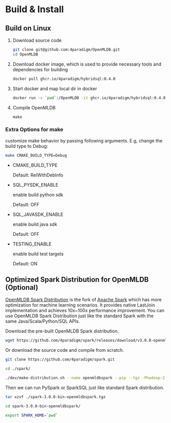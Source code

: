 # Build & Install

## Build on Linux
1. Download source code
    ```bash
    git clone git@github.com:4paradigm/OpenMLDB.git
    cd OpenMLDB
    ```
2. Download docker image, which is used to provide necessary tools and dependencies for building
    ```bash
    docker pull ghcr.io/4paradigm/hybridsql:0.4.0
    ```
3. Start docker and map local dir in docker
    ```bash
    docker run -v `pwd`:/OpenMLDB -it ghcr.io/4paradigm/hybridsql:0.4.0 bash
    ```
4. Compile OpenMLDB
    ```
    make
    ```

### Extra Options for make

customize make behavior by passing following arguments. E.g, change the build type to Debug:

```bash
make CMAKE_BUILD_TYPE=Debug
```

- CMAKE_BUILD_TYPE

  Default: RelWithDebInfo

- SQL_PYSDK_ENABLE

  enable build python sdk

  Default: OFF

- SQL_JAVASDK_ENABLE

  enable build java sdk

  Default: OFF

- TESTING_ENABLE

  enable build test targets

  Default: ON


## Optimized Spark Distribution for OpenMLDB (Optional)

[OpenMLDB Spark Distribution](https://github.com/4paradigm/spark) is the fork of [Apache Spark](https://github.com/apache/spark) which has more optimization for machine learning scenarios. It provides native LastJoin implementation and achieves 10x~100x performance improvement. You can use OpenMLDB Spark Distribution just like the standard Spark with the same Java/Scala/Python/SQL APIs.

Download the pre-built OpenMLDB Spark distribution.

```bash
wget https://github.com/4paradigm/spark/releases/download/v3.0.0-openmldb0.2.3/spark-3.0.0-bin-openmldbspark.tgz
```

Or download the source code and compile from scratch.

```bash
git clone https://github.com/4paradigm/spark.git

cd ./spark/

./dev/make-distribution.sh --name openmldbspark --pip --tgz -Phadoop-2.7 -Pyarn -Pallinone
```

Then we can run PySpark or SparkSQL just like standard Spark distribution.

```bash
tar xzvf ./spark-3.0.0-bin-openmldbspark.tgz

cd spark-3.0.0-bin-openmldbspark/

export SPARK_HOME=`pwd`
```
